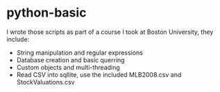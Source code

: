 # python-basic
I wrote those scripts as part of a course I took at Boston University, they include:
- String manipulation and regular expressions
- Database creation and basic querring
- Custom objects and multi-threading
- Read CSV into sqllite, use the included MLB2008.csv and StockValuations.csv
